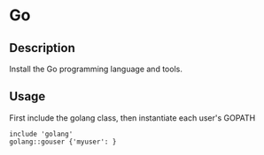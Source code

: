 # Go #
## Description ##
Install the Go programming language and tools.

## Usage ##
First include the golang class, then instantiate each user's GOPATH
```
include 'golang'
golang::gouser {'myuser': }
```
